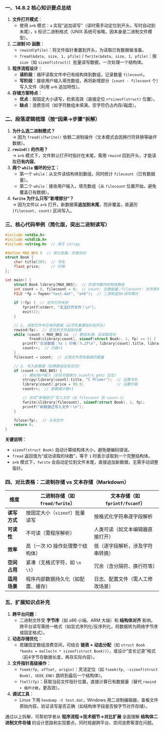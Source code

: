 ### 一、14.8.2 核心知识要点总结  
1. **文件打开模式**：  
   - 使用 `a+b` 模式：`a` 实现“追加读写”（读时需手动定位到开头，写时自动到末尾），`b` 标识二进制格式（UNIX 系统可省略，因本身是二进制文件模型）。  
2. **二进制 IO 函数**：  
   - `rewind(pfile)`：将文件指针重置到开头，为读取已有数据做准备。  
   - `fread(&data, size, 1, pfile)` / `fwrite(&data, size, 1, pfile)`：按 `size`（如 `sizeof(struct)`）批量读写数据，一次处理一个结构体。  
3. **程序流程设计**：  
   - **读阶段**：循环读取文件中已有结构体到数组，记录数量 `filecount`。  
   - **写阶段**：接收用户输入填充数组，再将新增部分（`count - filecount` 个）写入文件（利用 `a+b` 追加特性）。  
4. **存储方案特点**：  
   - **优点**：按固定大小读写，检索高效（直接定位 `n*sizeof(struct)` 位置）。  
   - **缺点**：浪费空间（如字符数组未填满，空字符仍占内存/磁盘）。    


### 二、段落逻辑梳理（按“因果→步骤”拆解）  
1. **为什么选二进制模式？**  
   → 因为 `fread()`/`fwrite()` 依赖二进制操作（文本模式会因换行符转换等破坏数据）。  
2. **`rewind()` 的作用？**  
   → `a+b` 模式下，文件默认打开时指针在末尾，需用 `rewind` 回到开头，才能读取**已有内容**。  
3. **两个 `while` 循环的分工：**  
   - 第一个 `while`：从文件读结构体到数组，同时统计 `filecount`（已有数据量）。  
   - 第二个 `while`：接收用户输入，填充数组（从 `filecount` 位置开始，避免覆盖已有数据）。  
4. **`fwrite` 为什么只写“新增部分”？**  
   → 因为文件以 `a+b` 打开，新数据需**追加到末尾**，而非覆盖，故遍历 `[filecount, count)` 区间写入。    


### 三、核心代码举例（简化版，突出二进制读写）  
```c
#include <stdio.h>
#include <stdlib.h>
#include <string.h>  // 用于 strcpy

#define MAX_BKS 5  // 简化容量，方便测试
struct Book {
    char title[20];  // 书名
    float price;     // 价格
};

int main() {
    struct Book library[MAX_BKS];  // 存储书籍的结构体数组
    int count = 0, filecount = 0;  // count: 总数据量；filecount: 文件原有数据量
    FILE *fp = fopen("test.dat", "a+b");  // 二进制追加+读写模式
    
    if (!fp) {  // 文件打开失败
        fprintf(stderr, "无法打开文件！\n");
        exit(1);
    }

    // 1. 读取文件中已有的数据（必须先重置指针到开头）
    rewind(fp);  // 定位到文件起始位置
    while (count < MAX_BKS &&  // 数组未满，且读取成功
           fread(&library[count], sizeof(struct Book), 1, fp) == 1) {
        printf("已读数据：%s | 价格：%.2f\n", library[count].title, library[count].price);
        count++;  // 计数+1
    }
    filecount = count;  // 记录文件原有数据的数量

    // 2. 写入新数据（如果数组还有空间）
    if (count < MAX_BKS) {
        // 模拟用户输入（实际可替换为 scanf/s_gets 交互）
        strcpy(library[count].title, "C Primer");  // 设置书名
        library[count].price = 99.9;               // 设置价格
        count++;  // 新数据计数+1

        // 仅将“新增部分”写入文件（从 filecount 到 count-1）
        fwrite(&library[filecount], sizeof(struct Book), 1, fp);
        printf("新数据已写入文件！\n");
    }

    fclose(fp);  // 关闭文件
    return 0;
}
```  
**关键说明**：  
- `sizeof(struct Book)` 自动计算结构体大小，避免硬编码错误。  
- `fread` 返回值为“成功读取的块数”，等于 `1` 时表示读取到一个完整结构体。  
- `a+b` 模式下，`fwrite` 会自动定位到文件末尾，直接追加新数据，无需手动调整指针。  


### 四、对比表格：二进制存储 vs 文本存储（Markdown）  
| **维度**       | 二进制存储（如 `fread/fwrite`）       | 文本存储（如 `fprintf/fscanf`）       |
|----------------|--------------------------------------|---------------------------------------|
| **读写方式**   | 按固定大小（`sizeof`）批量读写        | 按格式化字符串逐字段解析              |
| **可读性**     | 不可读（需程序解析）                 | 人类可读（如文本编辑器直接打开）      |
| **效率**       | 高（一次 IO 操作处理整个结构体）      | 低（逐字段解析，涉及字符串转换）      |
| **空间占用**   | 紧凑（无格式字符，如 `\n` `\t`）     | 冗余（含分隔符、换行符等）            |
| **适用场景**   | 程序内部数据持久化（如配置、缓存）   | 日志、配置文件（需人工修改场景）      |  


### 五、扩展知识点补充  
1. **跨平台问题**：  
   - 二进制文件受 **字节序**（如 x86 小端、ARM 大端）和 **结构体对齐** 影响，跨平台读写需统一格式（如显式序列化/反序列化，将数据转为网络字节序或固定格式）。  
2. **动态存储优化**：  
   - 若嫌固定数组浪费空间，可结合 **链表 + 动态分配**（如 `struct Book *books = malloc(n * sizeof(struct Book))`），或设计“变长记录”格式（前4字节存数据长度，再存实际内容）。  
3. **文件指针高级操作**：  
   - `fseek(fp, offset, origin)`：灵活定位（如 `fseek(fp, -sizeof(struct Book), SEEK_END)` 跳转到最后一个结构体）。  
   - `ftell(fp)`：获取当前文件指针位置，直接计算已有数据量（替代 `rewind + 循环计数`，更高效）。  
4. **调试工具**：  
   - Linux 下用 `hexdump -C test.dat`，Windows 用二进制编辑器，查看文件原始内容，验证读写是否正确（如结构体字段是否按字节对齐存储）。  


通过以上拆解，可帮初学者从 **程序流程→技术细节→对比扩展** 全面理解 **结构体二进制文件存储** 的设计思路和实现要点，同时规避跨平台、空间浪费等潜在问题。